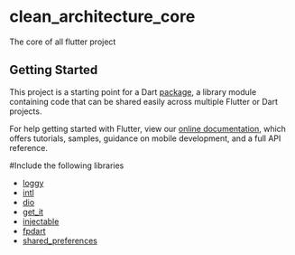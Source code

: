 # clean_architecture_core

The core of all flutter project

## Getting Started

This project is a starting point for a Dart
[package](https://flutter.dev/developing-packages/),
a library module containing code that can be shared easily across
multiple Flutter or Dart projects.

For help getting started with Flutter, view our 
[online documentation](https://flutter.dev/docs), which offers tutorials, 
samples, guidance on mobile development, and a full API reference.

#Include the following libraries

* [loggy](https://pub.dev/packages/loggy)
* [intl](https://pub.dev/packages/intl)
* [dio](https://pub.dev/packages/dio)
* [get_it](https://pub.dev/packages/get_it)
* [injectable](https://pub.dev/packages/injectable)
* [fpdart](https://pub.dev/packages/fpdart)
* [shared_preferences](https://pub.dev/packages/shared_preferences)
